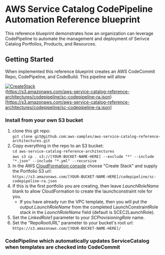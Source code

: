 # AWS Service Catalog CodePipeline Automation Reference blueprint

This reference blueprint demonstrates how an organization can leverage CodePipeline to automate the management and deployment of Serivce Catalog Portfolios, Products, and Resources.

## Getting Started

When implemented this reference blueprint creates an AWS CodeCommit Repo, CodePipeline, and CodeBuild. 
This pipeline will allow 


[![CreateStack](https://s3.amazonaws.com/cloudformation-examples/cloudformation-launch-stack.png)](https://console.aws.amazon.com/cloudformation/home?region=us-east-1#/stacks/new?stackName=SC-RA-IACPipeline&templateURL=https://s3.amazonaws.com/aws-service-catalog-reference-architectures/codepipeline/sc-codepipeline-ra.json)  
(https://s3.amazonaws.com/aws-service-catalog-reference-architectures/codepipeline/sc-codepipeline-ra.json)[https://s3.amazonaws.com/aws-service-catalog-reference-architectures/codepipeline/sc-codepipeline-ra.json]


### Install from your own S3 bucket  
1. clone this git repo:  
  ```git clone git@github.com:aws-samples/aws-service-catalog-reference-architectures.git```  
1. Copy everything in the repo to an S3 bucket:  
  ```cd aws-service-catalog-reference-architectures```  
  ```aws s3 cp . s3://[YOUR-BUCKET-NAME-HERE] --exclude "*" --include "*.json" --include "*.yml" --recursive```  
2. In the AWS [CloudFormation console](https://console.aws.amazon.com/cloudformation) choose "Create Stack" and supply the Portfolio S3 url:  
  ```https://s3.amazonaws.com/[YOUR-BUCKET-NAME-HERE]/codepipeline/sc-codepipeline-ra.json```  
3. If this is the first portfolio you are creating, then leave _LaunchRoleName_ blank to allow CloudFormation to create the launchconstraint role for you.  
    * If you have already run the VPC template, then you will put the _output.LaunchRoleName_ from the completed LaunchConstraintRole stack in the _LaunchRoleName_ field (default is SCEC2LaunchRole).  
4. Set the _LinkedRole1_ parameter to your _SCProvisioningRole_ name.
5. Set the "RepoRootURL" parameter to your bucket's root url:  
  ```https://s3.amazonaws.com/[YOUR-BUCKET-NAME-HERE]/```  
  

### CodePipeline which automatically updates ServiceCatalog when templates are checked into CodeCommit  



